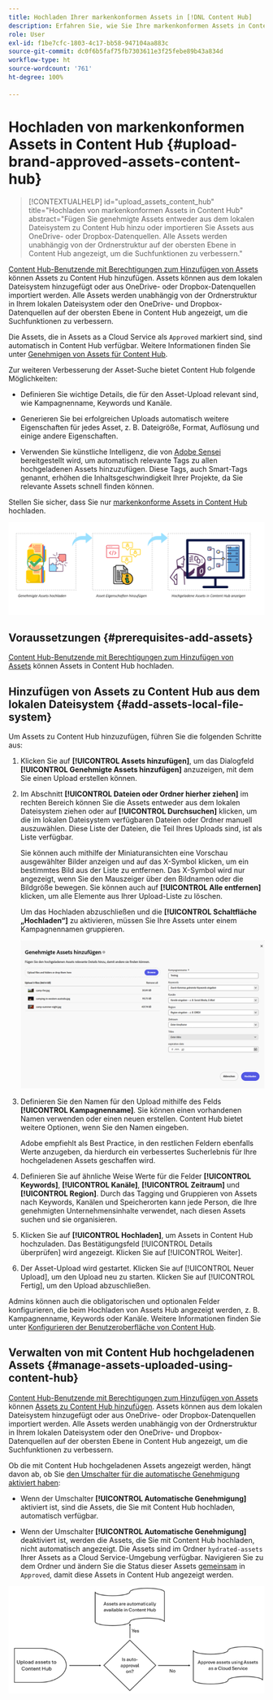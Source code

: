 ```yaml
---
title: Hochladen Ihrer markenkonformen Assets in [!DNL Content Hub]
description: Erfahren Sie, wie Sie Ihre markenkonformen Assets in Content Hub hochladen
role: User
exl-id: f1be7cfc-1803-4c17-bb58-947104aa883c
source-git-commit: dc0f6b5faf75fb7303611e3f25febe89b43a834d
workflow-type: ht
source-wordcount: '761'
ht-degree: 100%

---
```


# Hochladen von markenkonformen Assets in Content Hub {#upload-brand-approved-assets-content-hub}

>[!CONTEXTUALHELP]
>id="upload_assets_content_hub"
>title="Hochladen von markenkonformen Assets in Content Hub"
>abstract="Fügen Sie genehmigte Assets entweder aus dem lokalen Dateisystem zu Content Hub hinzu oder importieren Sie Assets aus OneDrive- oder Dropbox-Datenquellen. Alle Assets werden unabhängig von der Ordnerstruktur auf der obersten Ebene in Content Hub angezeigt, um die Suchfunktionen zu verbessern."

[Content Hub-Benutzende mit Berechtigungen zum Hinzufügen von Assets](/help/assets/deploy-content-hub.md#onboard-content-hub-users-add-assets) können Assets zu Content Hub hinzufügen. Assets können aus dem lokalen Dateisystem hinzugefügt oder aus OneDrive- oder Dropbox-Datenquellen importiert werden. Alle Assets werden unabhängig von der Ordnerstruktur in Ihrem lokalen Dateisystem oder den OneDrive- und Dropbox-Datenquellen auf der obersten Ebene in Content Hub angezeigt, um die Suchfunktionen zu verbessern.

Die Assets, die in Assets as a Cloud Service als `Approved` markiert sind, sind automatisch in Content Hub verfügbar. Weitere Informationen finden Sie unter [Genehmigen von Assets für Content Hub](/help/assets/approve-assets-content-hub.md).

Zur weiteren Verbesserung der Asset-Suche bietet Content Hub folgende Möglichkeiten:

* Definieren Sie wichtige Details, die für den Asset-Upload relevant sind, wie Kampagnenname, Keywords und Kanäle.

* Generieren Sie bei erfolgreichen Uploads automatisch weitere Eigenschaften für jedes Asset, z. B. Dateigröße, Format, Auflösung und einige andere Eigenschaften.

* Verwenden Sie künstliche Intelligenz, die von [Adobe Sensei](https://www.adobe.com/de/sensei.html) bereitgestellt wird, um automatisch relevante Tags zu allen hochgeladenen Assets hinzuzufügen. Diese Tags, auch Smart-Tags genannt, erhöhen die Inhaltsgeschwindigkeit Ihrer Projekte, da Sie relevante Assets schnell finden können.

Stellen Sie sicher, dass Sie nur [markenkonforme Assets in Content Hub](/help/assets/approve-assets.md) hochladen.

![Hochladen von markenkonformen Assets](assets/upload-brand-approved-assets.png)

## Voraussetzungen {#prerequisites-add-assets}

[Content Hub-Benutzende mit Berechtigungen zum Hinzufügen von Assets](/help/assets/deploy-content-hub.md#onboard-content-hub-users-add-assets) können Assets in Content Hub hochladen.

## Hinzufügen von Assets zu Content Hub aus dem lokalen Dateisystem {#add-assets-local-file-system}

Um Assets zu Content Hub hinzuzufügen, führen Sie die folgenden Schritte aus:

1. Klicken Sie auf **[!UICONTROL Assets hinzufügen]**, um das Dialogfeld **[!UICONTROL Genehmigte Assets hinzufügen]** anzuzeigen, mit dem Sie einen Upload erstellen können.

1. Im Abschnitt **[!UICONTROL Dateien oder Ordner hierher ziehen]** im rechten Bereich können Sie die Assets entweder aus dem lokalen Dateisystem ziehen oder auf **[!UICONTROL Durchsuchen]** klicken, um die im lokalen Dateisystem verfügbaren Dateien oder Ordner manuell auszuwählen. Diese Liste der Dateien, die Teil Ihres Uploads sind, ist als Liste verfügbar.


   Sie können auch mithilfe der Miniaturansichten eine Vorschau ausgewählter Bilder anzeigen und auf das X-Symbol klicken, um ein bestimmtes Bild aus der Liste zu entfernen. Das X-Symbol wird nur angezeigt, wenn Sie den Mauszeiger über den Bildnamen oder die Bildgröße bewegen. Sie können auch auf **[!UICONTROL Alle entfernen]** klicken, um alle Elemente aus Ihrer Upload-Liste zu löschen.

   Um das Hochladen abzuschließen und die **[!UICONTROL Schaltfläche „Hochladen“]** zu aktivieren, müssen Sie Ihre Assets unter einem Kampagnennamen gruppieren.

   ![Hochladen von Assets in Content Hub](assets/upload-assets-content-hub.png)

1. Definieren Sie den Namen für den Upload mithilfe des Felds **[!UICONTROL Kampagnenname]**. Sie können einen vorhandenen Namen verwenden oder einen neuen erstellen. Content Hub bietet weitere Optionen, wenn Sie den Namen eingeben. <!--You can define multiple Campaign names for your upload. While you are typing a name, either click anywhere else within the dialog box or press the `,` (Comma) key to register the name.-->

   Adobe empfiehlt als Best Practice, in den restlichen Feldern ebenfalls Werte anzugeben, da hierdurch ein verbessertes Sucherlebnis für Ihre hochgeladenen Assets geschaffen wird.

1. Definieren Sie auf ähnliche Weise Werte für die Felder **[!UICONTROL Keywords]**, **[!UICONTROL Kanäle]**, **[!UICONTROL Zeitraum]** und **[!UICONTROL Region]**. Durch das Tagging und Gruppieren von Assets nach Keywords, Kanälen und Speicherorten kann jede Person, die Ihre genehmigten Unternehmensinhalte verwendet, nach diesen Assets suchen und sie organisieren.

1. Klicken Sie auf **[!UICONTROL Hochladen]**, um Assets in Content Hub hochzuladen. Das Bestätigungsfeld [!UICONTROL Details überprüfen] wird angezeigt. Klicken Sie auf [!UICONTROL Weiter].

1. Der Asset-Upload wird gestartet. Klicken Sie auf [!UICONTROL Neuer Upload], um den Upload neu zu starten. Klicken Sie auf [!UICONTROL Fertig], um den Upload abzuschließen.

Admins können auch die obligatorischen und optionalen Felder konfigurieren, die beim Hochladen von Assets Hub angezeigt werden, z. B. Kampagnenname, Keywords oder Kanäle. Weitere Informationen finden Sie unter [Konfigurieren der Benutzeroberfläche von Content Hub](configure-content-hub-ui-options.md#configure-upload-options-content-hub).

## Verwalten von mit Content Hub hochgeladenen Assets {#manage-assets-uploaded-using-content-hub}

[Content Hub-Benutzende mit Berechtigungen zum Hinzufügen von Assets](/help/assets/deploy-content-hub.md#onboard-content-hub-users-add-assets) können [Assets zu Content Hub hinzufügen](/help/assets/upload-brand-approved-assets.md). Assets können aus dem lokalen Dateisystem hinzugefügt oder aus OneDrive- oder Dropbox-Datenquellen importiert werden. Alle Assets werden unabhängig von der Ordnerstruktur in Ihrem lokalen Dateisystem oder den OneDrive- und Dropbox-Datenquellen auf der obersten Ebene in Content Hub angezeigt, um die Suchfunktionen zu verbessern.

Ob die mit Content Hub hochgeladenen Assets angezeigt werden, hängt davon ab, ob Sie [den Umschalter für die automatische Genehmigung aktiviert haben](/help/assets/configure-content-hub-ui-options.md#configure-import-options-content-hub):

* Wenn der Umschalter **[!UICONTROL Automatische Genehmigung]** aktiviert ist, sind die Assets, die Sie mit Content Hub hochladen, automatisch verfügbar.

* Wenn der Umschalter **[!UICONTROL Automatische Genehmigung]** deaktiviert ist, werden die Assets, die Sie mit Content Hub hochladen, nicht automatisch angezeigt. Die Assets sind im Ordner `hydrated-assets` Ihrer Assets as a Cloud Service-Umgebung verfügbar. Navigieren Sie zu dem Ordner und ändern Sie die Status dieser Assets [gemeinsam](#bulk-approve-assets-content-hub) in `Approved`, damit diese Assets in Content Hub angezeigt werden.

![Content Hub-Genehmigungsprozess](/help/assets/assets/content-hub-approval.png)

